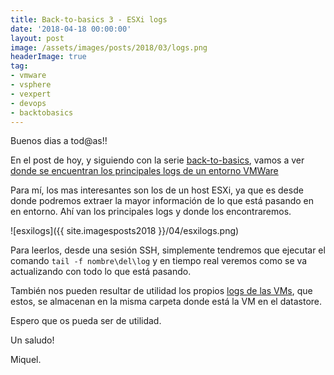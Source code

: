 ```yaml
---
title: Back-to-basics 3 - ESXi logs
date: '2018-04-18 00:00:00'
layout: post
image: /assets/images/posts/2018/03/logs.png
headerImage: true
tag:
- vmware
- vsphere
- vexpert
- devops
- backtobasics
---
```


Buenos dias a tod@as!!

En el post de hoy, y siguiendo con la serie [back-to-basics](https://miquelmariano.github.io/tag/#/backtobasics), vamos a ver [donde se encuentran los principales logs de un entorno VMWare](https://kb.vmware.com/s/article/1021806)

Para mí, los mas interesantes son los de un host ESXi, ya que es desde donde podremos extraer la mayor información de lo que está pasando en en entorno. Ahí van los principales logs y donde los encontraremos.

![esxilogs]({{ site.imagesposts2018 }}/04/esxilogs.png)

Para leerlos, desde una sesión SSH, simplemente tendremos que ejecutar el comando `tail -f nombre\del\log` y en tiempo real veremos como se va actualizando con todo lo que está pasando.

También nos pueden resultar de utilidad los propios [logs de las VMs](https://www.ncora.com/blog/configuracion-de-logs-en-maquinas-virtuales/), que estos, se almacenan en la misma carpeta donde está la VM en el datastore.

Espero que os pueda ser de utilidad.


Un saludo!

Miquel.


